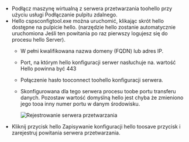 * Podłącz maszynę wirtualną z serwera przetwarzania toohello przy użyciu usługi Podłączanie pulpitu zdalnego.
* Hello cspsconfigtool.exe można uruchomić, klikając skrót hello dostępne na pulpicie hello. (narzędzie hello zostanie automatycznie uruchomiona Jeśli ten powitania po raz pierwszy logujesz się do procesu hello Server).
  - W pełni kwalifikowana nazwa domeny (FQDN) lub adres IP.
  - Port, na którym hello konfiguracji serwer nasłuchuje na. wartość Hello powinna być 443
  - Połączenie hasło tooconnect toohello konfiguracji serwera.
  - Skonfigurowana dla tego serwera procesu toobe portu transferu danych. Pozostaw wartość domyślną hello jest chyba że zmieniono jego tooa inny numer portu w danym środowisku.

    ![Rejestrowanie serwera przetwarzania](./media/site-recovery-vmware-register-process-server/register-ps.png)
* Kliknij przycisk hello Zapisywanie konfiguracji hello toosave przycisk i zarejestruj powitania serwera przetwarzania.
